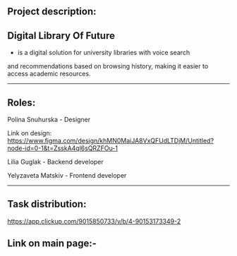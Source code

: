 Project description:
------------------------------

Digital Library Of Future
---------------------------------
- is a digital solution for university libraries with voice search

and recommendations based on browsing history, making it easier to access academic resources.

---------------------------------------------------------------------------------------

Roles:
----------------

Polina Snuhurska - Designer

Link on design: https://www.figma.com/design/khMN0MaiJA8VxQFUdLTDjM/Untitled?node-id=0-1&t=ZsskA4ql6sQRZFOu-1

Lilia Guglak - Backend developer

Yelyzaveta Matskiv - Frontend developer

--------------------------------------------------------------------------------------

Task distribution: 
--------------------------
https://app.clickup.com/9015850733/v/b/4-90153173349-2

Link on main page:-
-------------------------





